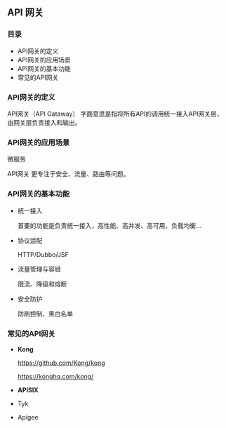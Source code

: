 ## API 网关

### 目录
* API网关的定义
* API网关的应用场景
* API网关的基本功能
* 常见的API网关


### API网关的定义

API网关（API Gataway） 字面意思是指将所有API的调用统一接入API网关层，由网关层负责接入和输出。

### API网关的应用场景

微服务

API网关 更专注于安全、流量、路由等问题。

### API网关的基本功能

* 统一接入

    首要的功能是负责统一接入，高性能、高并发、高可用、负载均衡...

* 协议适配

    HTTP/Dubbo/JSF

* 流量管理与容错

    限流、降级和熔断

* 安全防护

    防刷控制、黑白名单

### 常见的API网关

* **Kong**

    https://github.com/Kong/kong
    
    https://konghq.com/kong/

* **APISIX**

* Tyk

* Apigee

    
    
    




